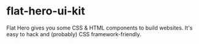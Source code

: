 flat-hero-ui-kit
================

Flat Hero gives you some CSS &amp; HTML components to build websites. It's easy to hack and (probably) CSS framework-friendly.
